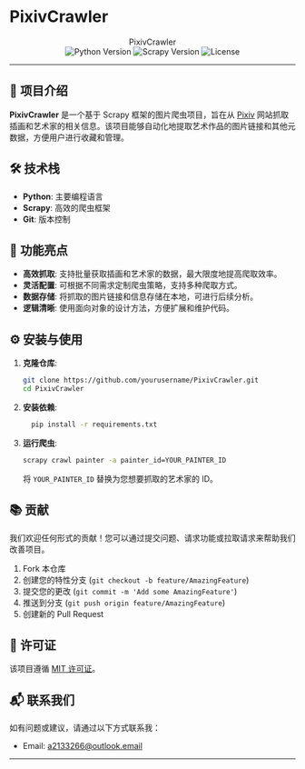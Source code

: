 

# PixivCrawler

<div align="center">PixivCrawler</div>

<div align="center">
    <img src="https://img.shields.io/badge/python-3.8+-blue" alt="Python Version" />
    <img src="https://img.shields.io/badge/scrapy-2.5+-orange" alt="Scrapy Version" />
    <img src="https://img.shields.io/badge/license-MIT-green" alt="License" />
</div>

---

## 📖 项目介绍

**PixivCrawler** 是一个基于 Scrapy 框架的图片爬虫项目，旨在从 [Pixiv](https://www.pixiv.net) 网站抓取插画和艺术家的相关信息。该项目能够自动化地提取艺术作品的图片链接和其他元数据，方便用户进行收藏和管理。

## 🛠️ 技术栈

- **Python**: 主要编程语言
- **Scrapy**: 高效的爬虫框架
- **Git**: 版本控制

## 🌟 功能亮点

- **高效抓取**: 支持批量获取插画和艺术家的数据，最大限度地提高爬取效率。
- **灵活配置**: 可根据不同需求定制爬虫策略，支持多种爬取方式。
- **数据存储**: 将抓取的图片链接和信息存储在本地，可进行后续分析。
- **逻辑清晰**: 使用面向对象的设计方法，方便扩展和维护代码。

## ⚙️ 安装与使用

1. **克隆仓库**:
   ```bash
   git clone https://github.com/yourusername/PixivCrawler.git
   cd PixivCrawler
   ```
   
2. **安装依赖**:
    ```bash
      pip install -r requirements.txt
    ```

3. **运行爬虫**:
   ```bash
   scrapy crawl painter -a painter_id=YOUR_PAINTER_ID
   ```

   将 `YOUR_PAINTER_ID` 替换为您想要抓取的艺术家的 ID。

## 📚 贡献

我们欢迎任何形式的贡献！您可以通过提交问题、请求功能或拉取请求来帮助我们改善项目。

1. Fork 本仓库
2. 创建您的特性分支 (`git checkout -b feature/AmazingFeature`)
3. 提交您的更改 (`git commit -m 'Add some AmazingFeature'`)
4. 推送到分支 (`git push origin feature/AmazingFeature`)
5. 创建新的 Pull Request

## 📝 许可证

该项目遵循 [MIT 许可证](LICENSE)。

## 📬 联系我们

如有问题或建议，请通过以下方式联系我：

- Email: a2133266@outlook.email

---

